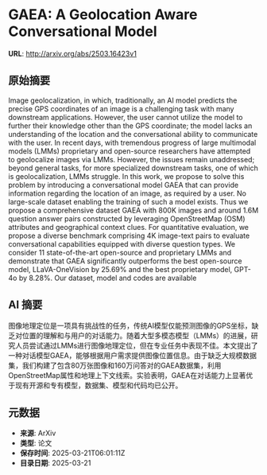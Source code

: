 # GAEA: A Geolocation Aware Conversational Model

**URL**: http://arxiv.org/abs/2503.16423v1

## 原始摘要

Image geolocalization, in which, traditionally, an AI model predicts the
precise GPS coordinates of an image is a challenging task with many downstream
applications. However, the user cannot utilize the model to further their
knowledge other than the GPS coordinate; the model lacks an understanding of
the location and the conversational ability to communicate with the user. In
recent days, with tremendous progress of large multimodal models (LMMs)
proprietary and open-source researchers have attempted to geolocalize images
via LMMs. However, the issues remain unaddressed; beyond general tasks, for
more specialized downstream tasks, one of which is geolocalization, LMMs
struggle. In this work, we propose to solve this problem by introducing a
conversational model GAEA that can provide information regarding the location
of an image, as required by a user. No large-scale dataset enabling the
training of such a model exists. Thus we propose a comprehensive dataset GAEA
with 800K images and around 1.6M question answer pairs constructed by
leveraging OpenStreetMap (OSM) attributes and geographical context clues. For
quantitative evaluation, we propose a diverse benchmark comprising 4K
image-text pairs to evaluate conversational capabilities equipped with diverse
question types. We consider 11 state-of-the-art open-source and proprietary
LMMs and demonstrate that GAEA significantly outperforms the best open-source
model, LLaVA-OneVision by 25.69% and the best proprietary model, GPT-4o by
8.28%. Our dataset, model and codes are available


## AI 摘要

图像地理定位是一项具有挑战性的任务，传统AI模型仅能预测图像的GPS坐标，缺乏对位置的理解和与用户的对话能力。随着大型多模态模型（LMMs）的进展，研究人员尝试通过LMMs进行图像地理定位，但在专业任务中表现不佳。本文提出了一种对话模型GAEA，能够根据用户需求提供图像位置信息。由于缺乏大规模数据集，我们构建了包含80万张图像和160万问答对的GAEA数据集，利用OpenStreetMap属性和地理上下文线索。实验表明，GAEA在对话能力上显著优于现有开源和专有模型，数据集、模型和代码均已公开。

## 元数据

- **来源**: ArXiv
- **类型**: 论文
- **保存时间**: 2025-03-21T06:01:11Z
- **目录日期**: 2025-03-21
